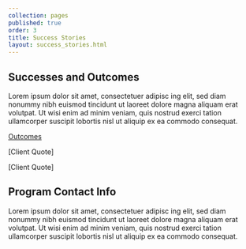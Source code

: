 ```yaml
---
collection: pages
published: true
order: 3
title: Success Stories
layout: success_stories.html
---
```

## Successes and Outcomes
Lorem ipsum dolor sit amet, consectetuer adipisc
ing elit, sed diam nonummy nibh euismod tincidunt ut laoreet dolore magna aliquam erat volutpat. Ut wisi enim ad minim veniam, quis nostrud exerci tation ullamcorper suscipit lobortis nisl ut aliquip ex ea commodo consequat.

[Outcomes](/2015)

[Client Quote]

<div id="success_stories"></div>

[Client Quote]

## Program Contact Info
Lorem ipsum dolor sit amet, consectetuer adipisc
ing elit, sed diam nonummy nibh euismod tincidunt ut laoreet dolore magna aliquam erat volutpat. Ut wisi enim ad minim veniam, quis nostrud exerci tation ullamcorper suscipit lobortis nisl ut aliquip ex ea commodo consequat.
